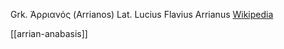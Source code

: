 Grk. Ἀρριανός (Arrianos)
Lat. Lucius Flavius Arrianus
[Wikipedia](https://en.wikipedia.org/wiki/Arrian)

[[arrian-anabasis]]